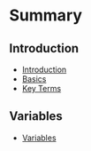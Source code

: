 # Summary

## Introduction

* [Introduction](README.md)
* [Basics](chapter1.md)
* [Key Terms](key-terms.md)

## Variables

* [Variables](variables.md)


